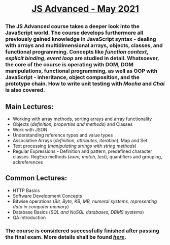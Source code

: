 # **<p align="center"><a href = "https://softuni.bg/trainings/3347/js-advanced-may-2021" target="_blank">JS Advanced - May 2021</a></p>**

### The **JS Advanced** course takes a deeper look into the JavaScript world. The course develops furthermore all previously gained knowledge in JavaScript syntax - dealing with arrays and multidimensional arrays, objects, classes, and functional programming. Concepts like *function context*, *explicit binding*, *event loop* are studied in detail. Whatsoever, the core of the course is operating with DOM, DOM manipulations, functional programming, as well as OOP with JavaScript - inheritance, object composition, and the prototype chain. How to write unit testing with *Mocha* and *Chai* is also covered.

## Main Lectures: 
*  Working with array methods, sorting arrays and array functionality
*   Objects (*definition, properties and methods*) and Classes
*  Work with JSON
*  Understanding reference types and value types
*  Associative Arrays (*definition, attributes, iteration*), Map and Set
*  Text processing (*manipulating strings with string methods*)
* Regular Expressions - Definition and pattern, predefined character classes. RegExp methods (*exec, match, test*), quantifiers and grouping, ackreferences
## Common Lectures:
* HTTP Basics
* Software Development Concepts
* Bitwise operations (*Bit, Byte, KB, MB, numeral systems, representing data in computer memory*)
* Database Basics (*SQL and NoSQL databases, DBMS systems*)
* QA Introduction

### The course is considered successfully finished after passing the final exam. More details shall be found <a href = "https://softuni.bg/trainings/courses" target="_blank">*here*</a>.